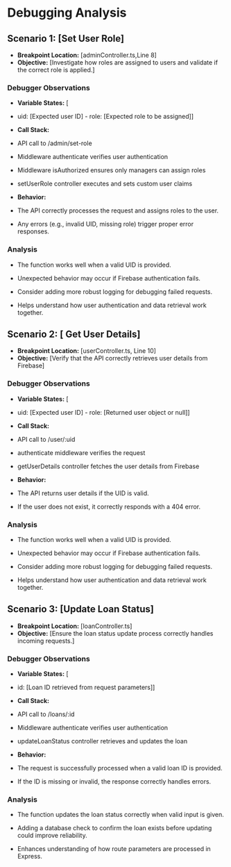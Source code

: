 # Debugging Analysis

## Scenario 1: [Set User Role]

-   **Breakpoint Location:** [adminController.ts,Line 8]
-   **Objective:** [Investigate how roles are assigned to users and validate if the correct role is applied.]

### Debugger Observations

-   **Variable States:** [
   - uid: [Expected user ID]
    - role: [Expected role to be assigned]]
-   **Call Stack:** 
- API call to /admin/set-role

- Middleware authenticate verifies user authentication

- Middleware isAuthorized ensures only managers can assign roles

- setUserRole controller executes and sets custom user claims
-   **Behavior:** 

- The API correctly processes the request and assigns roles to the user.
- Any errors (e.g., invalid UID, missing role) trigger proper error responses.



### Analysis

- The function works well when a valid UID is provided.

- Unexpected behavior may occur if Firebase authentication fails.

- Consider adding more robust logging for debugging failed requests.

- Helps understand how user authentication and data retrieval work together.

## Scenario 2: [ Get User Details]

-   **Breakpoint Location:** [userController.ts, Line 10]
-   **Objective:** [Verify that the API correctly retrieves user details from Firebase]

### Debugger Observations

-   **Variable States:** [
   - uid: [Expected user ID]
    - role: [Returned user object or null]]
-   **Call Stack:** 
- API call to /user/:uid

- authenticate middleware verifies the request

- getUserDetails controller fetches the user details from Firebase

-   **Behavior:** 

- The API returns user details if the UID is valid.
- If the user does not exist, it correctly responds with a 404 error.

### Analysis
- The function works well when a valid UID is provided.

- Unexpected behavior may occur if Firebase authentication fails.

- Consider adding more robust logging for debugging failed requests.

- Helps understand how user authentication and data retrieval work together.



## Scenario 3: [Update Loan Status]
-   **Breakpoint Location:** [loanController.ts]
-   **Objective:** [Ensure the loan status update process correctly handles incoming requests.]

### Debugger Observations

-   **Variable States:** [
   - id: [Loan ID retrieved from request parameters]]

-   **Call Stack:** 
- API call to /loans/:id

- Middleware authenticate verifies user authentication

- updateLoanStatus controller retrieves and updates the loan
-   **Behavior:** 

- The request is successfully processed when a valid loan ID is provided.

- If the ID is missing or invalid, the response correctly handles errors.



### Analysis

- The function updates the loan status correctly when valid input is given.

- Adding a database check to confirm the loan exists before updating could improve reliability.

- Enhances understanding of how route parameters are processed in Express.